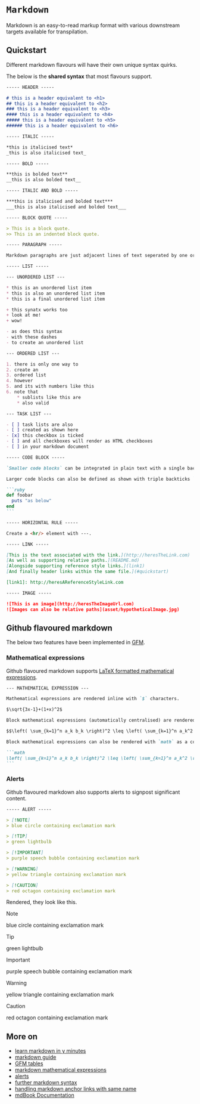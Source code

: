 # `Markdown`

Markdown is an easy-to-read markup format with various downstream targets available for transpilation.

## Quickstart

Different markdown flavours will have their own unique syntax quirks. 

The below is the **shared syntax** that most flavours support.

````md
----- HEADER -----

# this is a header equivalent to <h1>
## this is a header equivalent to <h2>
### this is a header equivalent to <h3>
#### this is a header equivalent to <h4>
##### this is a header equivalent to <h5>
###### this is a header equivalent to <h6>

----- ITALIC -----

*this is italicised text*
_this is also italicised text_

----- BOLD -----

**this is bolded text**
__this is also bolded text__

----- ITALIC AND BOLD -----

***this is italicised and bolded text***
___this is also italicised and bolded text___

----- BLOCK QUOTE -----

> This is a block quote.
>> This is an indented block quote.

----- PARAGRAPH -----

Markdown paragraphs are just adjacent lines of text seperated by one or more blank lines.

----- LIST -----

--- UNORDERED LIST ---

* this is an unordered list item
* this is also an unordered list item
* this is a final unordered list item

+ this synatx works too
+ look at me!
+ wow!

- as does this syntax
- with these dashes
- to create an unordered list

--- ORDERED LIST ---

1. there is only one way to 
2. create an
3. ordered list
4. however
5. and its with numbers like this
6. note that 
    * sublists like this are 
    * also valid

--- TASK LIST ---

- [ ] task lists are also
- [ ] created as shown here
- [x] this checkbox is ticked
- [ ] and all checkboxes will render as HTML checkboxes
- [ ] in your markdown document

----- CODE BLOCK ----- 

`Smaller code blocks` can be integrated in plain text with a single backtick ` `.

Larger code blocks can also be defined as shown with triple backticks ``` ``` to provide syntax-specific highlighting for the code block.

```ruby
def foobar
  puts "as below"
end
```

----- HORIZONTAL RULE ----- 

Create a <hr/> element with ---.

----- LINK -----

[This is the text associated with the link.](http://heresTheLink.com)
[As well as supporting relative paths.](README.md)
[Alongside supporting reference style links.](link1)
[And finally header links within the same file.](#quickstart)

[link1]: http://heresAReferenceStyleLink.com

----- IMAGE -----

![This is an image](http://heresTheImageUrl.com)
![Images can also be relative paths](asset/hypotheticalImage.jpg)
````

## Github flavoured markdown

The below two features have been implemented in [GFM](https://github.github.com/gfm/).

### Mathematical expressions

Github flavoured markdown supports [LaTeX formatted mathematical expressions](https://en.wikibooks.org/wiki/LaTeX/Mathematics).

````md
--- MATHEMATICAL EXPRESSION ---

Mathematical expressions are rendered inline with `$` characters.

$\sqrt{3x-1}+(1+x)^2$

Block mathematical expressions (automatically centralised) are rendered with `$$` characters.

$$\left( \sum_{k=1}^n a_k b_k \right)^2 \leq \left( \sum_{k=1}^n a_k^2 \right) \left( \sum_{k=1}^n b_k^2 \right)$$

Block mathematical expressions can also be rendered with `math` as a code block (the below will render the same as the above).

```math
\left( \sum_{k=1}^n a_k b_k \right)^2 \leq \left( \sum_{k=1}^n a_k^2 \right) \left( \sum_{k=1}^n b_k^2 \right)
```
````

### Alerts

Github flavoured markdown also supports alerts to signpost significant content.

```md
----- ALERT -----

> [!NOTE]
> blue circle containing exclamation mark

> [!TIP]
> green lightbulb

> [!IMPORTANT]
> purple speech bubble containing exclamation mark

> [!WARNING]
> yellow triangle containing exclamation mark

> [!CAUTION]
> red octagon containing exclamation mark
```

Rendered, they look like this.

>[!NOTE]
> blue circle containing exclamation mark

>[!TIP]
> green lightbulb

>[!IMPORTANT]
> purple speech bubble containing exclamation mark

>[!WARNING]
> yellow triangle containing exclamation mark

>[!CAUTION]
> red octagon containing exclamation mark

## More on

* [learn markdown in y minutes](https://learnxinyminutes.com/docs/markdown/)
* [markdown guide](https://www.markdownguide.org/)
* [GFM tables](https://docs.github.com/en/get-started/writing-on-github/working-with-advanced-formatting/organizing-information-with-tables)
* [markdown mathematical expressions](https://docs.github.com/en/get-started/writing-on-github/working-with-advanced-formatting/writing-mathematical-expressions)
* [alerts](https://docs.github.com/en/get-started/writing-on-github/getting-started-with-writing-and-formatting-on-github/basic-writing-and-formatting-syntax#alerts)
* [further markdown syntax](https://www.markdownguide.org/hacks/)
* [handling markdown anchor links with same name](https://stackoverflow.com/questions/57935181/markdown-anchor-link-with-same-name-but-different-sections)
* [mdBook Documentation](https://rust-lang.github.io/mdBook/index.html)
